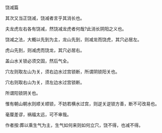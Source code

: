饶减篇

其次又当正饶减，饶减者言乎其消长也。

夫龙虎左右各有饶减，然饶减龙虎者何哉?此消长阴阳之义也。

饶减之法，大概以先到为主，龙山先到，则减龙而饶虎，其穴必居左。

虎山先到，则减虎而饶龙，其穴必居右。

盖山水关锁必须交固，然后气全。

穴左则取左山为关，须右边水过宫锁断，所谓阴锁阳关也。

穴右则取右山为关，须左边水过宫锁断。

所谓阳锁阴关也。

惟有朝山朝水则顺关顺锁，不妨若横水过宫，则逆关逆锁方善，断不可改易也。

毫厘差谬，祸福太远，可不审哉。

作者按:葬以乘生气为主，生气如何来则如何立穴，饶不得，也减不得。

